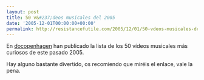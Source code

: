 ```yaml
---
layout: post
title: 50 v&#237;deos musicales del 2005
date: '2005-12-01T00:00:00+00:00'
permalink: http://resistancefutile.com/2005/12/01/50-vdeos-musicales-del-2005/
---
```

En <a href="http://docopenhagen.blogspot.com/2005/12/top-50-music-videos-of-2005.html">docopenhagen</a>
han publicado la lista de los 50 v&#237;deos musicales m&#225;s curiosos de este pasado 2005.

Hay alguno bastante divertido, os recomiendo que mir&#233;is el enlace, vale la pena.

